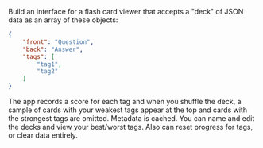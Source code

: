 Build an interface for a flash card viewer that accepts a "deck" of JSON data as an array of these objects: 
```json
{
    "front": "Question",
    "back": "Answer",
    "tags": [
        "tag1",
        "tag2"
    ]
}
```

The app records a score for each tag and when you shuffle the deck, a sample of cards with your weakest tags appear at the top and cards with the strongest tags are omitted. Metadata is cached. You can name and edit the decks and view your best/worst tags. Also can reset progress for tags, or clear data entirely.
